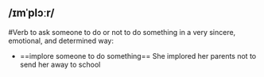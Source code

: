 ## /ɪmˈplɔːr/ 
#Verb
to ask someone to do or not to do something in a very sincere, emotional, and determined way:

- ==implore someone to do something==
She implored her parents not to send her away to school